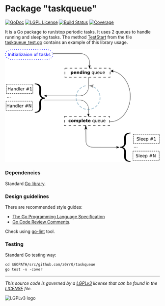 # Package "taskqueue"

[![GoDoc](https://godoc.org/github.com/z0rr0/taskqueue?status.svg)](https://godoc.org/github.com/z0rr0/taskqueue) [![LGPL License](http://img.shields.io/badge/license-LGPLv3-blue.svg)](https://www.gnu.org/licenses/lgpl-3.0.txt) [![Build Status](https://travis-ci.org/z0rr0/taskqueue.svg?branch=master)](https://travis-ci.org/z0rr0/taskqueue) [![Coverage](http://img.shields.io/badge/coverage-100%-brightgreen.svg)](https://travis-ci.org/z0rr0/taskqueue)


It is a Go package to run/stop periodic tasks. It uses 2 queues to handle running and sleeping tasks. The method [TestStart](https://github.com/z0rr0/taskqueue/blob/master/taskqueue_test.go#L87) from the file [taskqueue_test.go](https://github.com/z0rr0/taskqueue/blob/master/taskqueue_test.go) contains an example of this library usage.

<img src="https://raw.githubusercontent.com/z0rr0/taskqueue/master/img.png" title="image">

### Dependencies

Standard [Go library](http://golang.org/pkg/).

### Design guidelines

There are recommended style guides:

* [The Go Programming Language Specification](https://golang.org/ref/spec)
* [Go Code Review Comments](https://github.com/golang/go/wiki/CodeReviewComments).

Check using [go-lint](http://go-lint.appspot.com/github.com/z0rr0/taskqueue) tool.

### Testing

Standard Go testing way:

```shell
cd $GOPATH/src/github.com/z0rr0/taskqueue
go test -v -cover
```

---

*This source code is governed by a [LGPLv3](https://www.gnu.org/licenses/lgpl-3.0.txt) license that can be found in the [LICENSE](https://github.com/z0rr0/taskqueue/blob/master/LICENSE) file.*

<img src="https://www.gnu.org/graphics/lgplv3-147x51.png" title="LGPLv3 logo">
